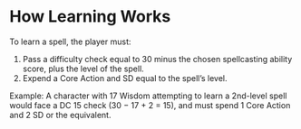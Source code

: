 # How Learning Works

To learn a spell, the player must:

1. Pass a difficulty check equal to 30 minus the chosen spellcasting ability score, plus the level of the spell.
2. Expend a Core Action and SD equal to the spell’s level.

Example: A character with 17 Wisdom attempting to learn a 2nd-level spell would face a DC 15 check (30 − 17 + 2 = 15), and must spend 1 Core Action and 2 SD or the equivalent.
